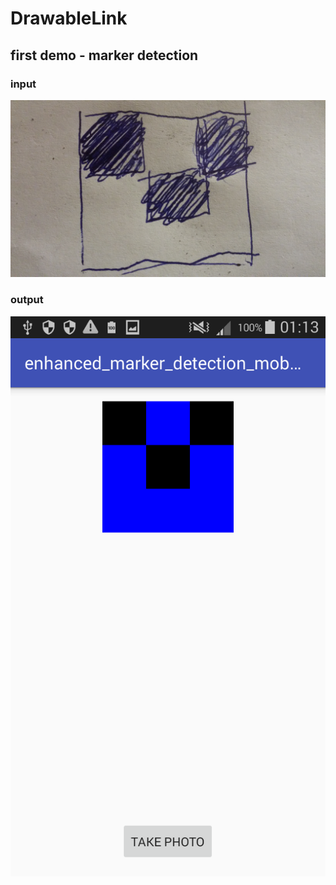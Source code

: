 # DrawableLink
## first demo - marker detection
### input
![input](docs/images/input.jpg)
### output
![output](docs/images/output.png)
